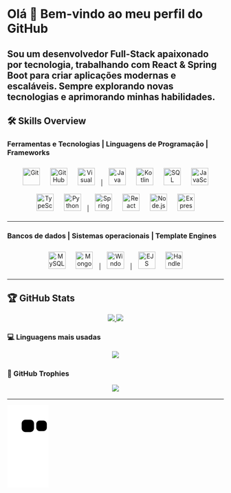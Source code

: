 # Olá 👋 Bem-vindo ao meu perfil do GitHub
Sou um desenvolvedor Full-Stack apaixonado por tecnologia, trabalhando com React & Spring Boot para criar aplicações modernas e escaláveis. Sempre explorando novas tecnologias e aprimorando minhas habilidades.
---

## 🛠️ Skills Overview

### **Ferramentas e Tecnologias** | **Linguagens de Programação** | **Frameworks**
<p align="center">
  <img src="https://cdn.jsdelivr.net/gh/devicons/devicon/icons/git/git-original.svg" title="Git" width="40" height="40" style="margin:10px;"/>
  <img src="https://www.svgrepo.com/show/452211/github.svg" title="GitHub" width="40" height="40" style="margin:10px;"/>
<!--  <img src="https://www.svgrepo.com/show/448236/linux.svg" title="Linux" width="40" height="40" style="margin:10px;"/> -->
  <img src="https://www.svgrepo.com/show/354522/visual-studio-code.svg" title="Visual Studio Code" width="40" height="40" style="margin:10px;"/>
  |
  <img src="https://www.svgrepo.com/show/353924/java.svg" title="Java" width="40" height="40" style="margin:10px;"/>
  <img src="https://www.svgrepo.com/show/303617/kotlin-1-logo.svg" title="Kotlin" width="40" height="40" style="margin:10px;"/>
  <img src="https://www.svgrepo.com/show/255832/sql.svg" title="SQL" width="40" height="40" style="margin:10px;"/>
  <img src="https://www.svgrepo.com/show/349419/javascript.svg" title="JavaScript" width="40" height="40" style="margin:10px;"/>
  <img src="https://www.svgrepo.com/show/349540/typescript.svg" title="TypeScript" width="40" height="40" style="margin:10px;"/>
  <img src="https://www.svgrepo.com/show/452091/python.svg" title="Python" width="40" height="40" style="margin:10px;"/>
  |
  <img src="https://www.svgrepo.com/show/354380/spring-icon.svg" title="Spring" width="40" height="40" style="margin:10px;"/>
  <img src="https://www.svgrepo.com/show/452092/react.svg" title="React" width="40" height="40" style="margin:10px;"/>
  <img src="https://www.svgrepo.com/show/452075/node-js.svg" title="Node.js" width="40" height="40" style="margin:10px;"/>
  <img src="https://cdn.iconscout.com/icon/free/png-512/free-express-logo-icon-download-in-svg-png-gif-file-formats--programming-language-logos-pack-icons-1175029.png" title="Express" width="40" height="40" style="margin:10px;"/>
</p>

---

### **Bancos de dados** | **Sistemas operacionais** | **Template Engines**
<p align="center">
  <img src="https://www.svgrepo.com/show/303251/mysql-logo.svg" title="MySQL" width="40" height="40" style="margin:10px;"/>
  <img src="https://www.svgrepo.com/show/373845/mongo.svg" title="MongoDB" width="40" height="40" style="margin:10px;"/>
  |
  <img src="https://www.svgrepo.com/show/382713/windows-applications.svg" title="Windows" width="40" height="40" style="margin:10px;"/>
  |
  <img src="https://www.svgrepo.com/show/373574/ejs.svg" title="EJS" width="40" height="40" style="margin:10px;"/>
  <img src="https://www.svgrepo.com/show/353855/handlebars.svg" title="Handlebars" width="40" height="40" style="margin:10px;"/>
</p>

---

<!--## 📫 Contacts
<p align="center">
  <a href="https://www.youtube.com/seu-canal-youtube-aqui" target="_blank">
    <img src="https://img.shields.io/badge/YouTube-FF0000?style=for-the-badge&logo=youtube&logoColor=white" style="margin:10px;"/>
  </a>
  <a href="https://instagram.com/seu-usuário-instagram-aqui" target="_blank">
    <img src="https://img.shields.io/badge/-Instagram-%23E4405F?style=for-the-badge&logo=instagram&logoColor=white" style="margin:10px;"/>
  </a>
  <a href="https://www.twitch.tv/seu-usuário-aqui" target="_blank">
    <img src="https://img.shields.io/badge/Twitch-9146FF?style=for-the-badge&logo=twitch&logoColor=white" style="margin:10px;"/>
  </a>
  <a href="mailto:contato@seu-usuário-aqui">
    <img src="https://img.shields.io/badge/Gmail-D14836?style=for-the-badge&logo=gmail&logoColor=white" style="margin:10px;"/>
  </a>
  <a href="https://www.linkedin.com/in/seu-usuário-linkedln-aqui" target="_blank">
    <img src="https://img.shields.io/badge/-LinkedIn-%230077B5?style=for-the-badge&logo=linkedin&logoColor=white" style="margin:10px;"/>
  </a>
</p>

---
-->
<!-- ## 🏆 GitHub Stats(General) 
<p align="center">
  <img src="https://github-readme-stats.vercel.app/api/top-langs/?username=PACFWL&layout=compact&langs_count=7&theme=dracula" height="150em" style="margin:10px;"/>
  <img src="https://github-readme-stats.vercel.app/api?username=PACFWL&show_icons=true&theme=dracula&include_all_commits=true&count_private=true" height="150em" style="margin:10px;"/>
</p>
-->

## 🏆 GitHub Stats
<p align="center">
  <a href="https://github.com/PACFWL">
    <img src="https://github-readme-streak-stats.herokuapp.com?user=PACFWL&theme=dracula&hide_border=true" height="300em"/>
  </a>
  <a href="https://github.com/PACFWL">
    <img src="https://github-readme-stats.vercel.app/api?username=PACFWL&show_icons=true&theme=dracula&hide_border=true&count_private=true" height="300em"/>
  </a>
</p>

### 💻 Linguagens mais usadas
<p align="center">
  <a href="https://github.com/PACFWL">
    <img src="https://github-readme-stats.vercel.app/api/top-langs/?username=PACFWL&layout=donut&theme=dracula&hide_border=true&langs_count=8" height="300em"/>
  </a>
</p>

### 🎯 GitHub Trophies  
<p align="center">
  <a href="https://github.com/PACFWL">
    <img src="https://github-profile-trophy.vercel.app/?username=PACFWL&theme=dracula&no-frame=true&row=1&column=8"/>
  </a>
</p>

---

![Snake animation](https://github.com/PACFWL/PACFWL/blob/output/github-contribution-grid-snake.svg)

